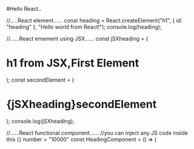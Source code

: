 #Hello React..

//.....React element......
const heading = React.createElement("h1", { id: "heading" }, "Hello world from React!");
console.log(heading);

//......React emement using JSX......
const jSXheading = (<h1 id="heading" className="head" tabIndex="5">h1 from JSX,First Element</h1>);
const secondElement = (<h1>{jSXheading}secondElement</h1>);
console.log(jSXheading);

//......React functional component......
//you can inject any JS code inside this {}
number = "10000"
const HeadingComponent = () => (
<div id="container">
<Title />
<h2>{secondElement}</h2>
<h1 className="heading">Hello React heading component</h1>
</div>
);
